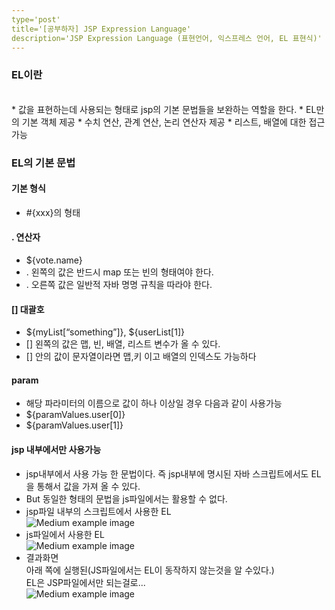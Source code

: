 ```yaml
---
type='post'
title='[공부하자] JSP Expression Language'
description='JSP Expression Language (표현언어, 익스프레스 언어, EL 표현식)'
---
```


### EL이란
<br>
* 값을 표현하는데 사용되는 형태로 jsp의 기본 문법들을 보완하는 역할을 한다.
* EL만의 기본 객체 제공
* 수치 연산, 관계 연산, 논리 연산자 제공
* 리스트, 배열에 대한 접근 가능

### EL의 기본 문법

#### 기본 형식
* #{xxx}의 형태

#### . 연산자
* ${vote.name}
* . 왼쪽의 값은 반드시 map 또는 빈의 형태여야 한다.
* . 오른쪽 값은 일반적 자바 명명 규칙을 따라야 한다.

#### [] 대괄호
* ${myList[“something”]}, ${userList[1]}
* [] 왼쪽의 값은 맵, 빈, 배열, 리스트 변수가 올 수 있다.
* [] 안의 값이 문자열이라면 맵,키 이고 배열의 인덱스도 가능하다

#### param
* 해당 파라미터의 이름으로 값이 하나 이상일 경우 다음과 같이 사용가능
* ${paramValues.user[0]}
* ${paramValues.user[1]}

#### jsp 내부에서만 사용가능
* jsp내부에서 사용 가능 한 문법이다. 즉 jsp내부에 명시된 자바 스크립트에서도 EL을 통해서 값을 가져 올 수 있다.
* But 동일한 형태의 문법을 js파일에서는 활용할 수 없다. 
* jsp파일 내부의 스크립트에서 사용한 EL<br>
![Medium example image](https://github.com/ldh881113/ldh881113.github.com/blob/master/images/EL_test1.png)<br>
* js파일에서 사용한 EL<br>
![Medium example image](https://github.com/ldh881113/ldh881113.github.com/blob/master/images/EL_test2.png "test_2")<br>
* 결과화면<br>
아래 쪽에 실행된(JS파일에서는 EL이 동작하지 않는것을 알 수있다.)<br>
EL은 JSP파일에서만 되는걸로...<br>
![Medium example image](https://github.com/ldh881113/ldh881113.github.com/blob/master/images/EL_result.png "test_1")<br>
